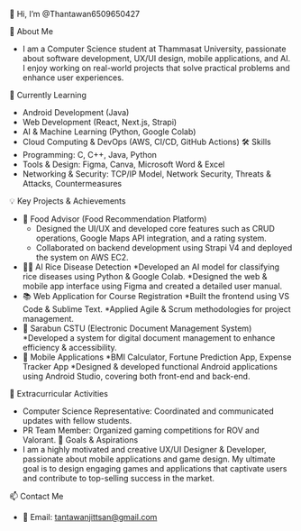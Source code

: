 👋 Hi, I’m @Thantawan6509650427

👀 About Me

- I am a Computer Science student at Thammasat University, passionate about software development, UX/UI design, mobile applications, and AI. I enjoy working on real-world projects that solve practical problems and enhance user experiences.

🌱 Currently Learning
- Android Development (Java)
- Web Development (React, Next.js, Strapi)
- AI & Machine Learning (Python, Google Colab)
- Cloud Computing & DevOps (AWS, CI/CD, GitHub Actions)
🛠 Skills
- Programming: C, C++, Java, Python
- Tools & Design: Figma, Canva, Microsoft Word & Excel
- Networking & Security: TCP/IP Model, Network Security, Threats & Attacks, Countermeasures

💡 Key Projects & Achievements
- 🎯 Food Advisor (Food Recommendation Platform)
  * Designed the UI/UX and developed core features such as CRUD operations, Google Maps API integration, and a rating system.
  * Collaborated on backend development using Strapi V4 and deployed the system on AWS EC2.
- 🧑‍💻 AI Rice Disease Detection
  *Developed an AI model for classifying rice diseases using Python & Google Colab.
  *Designed the web & mobile app interface using Figma and created a detailed user manual.
- 📚 Web Application for Course Registration
  *Built the frontend using VS Code & Sublime Text.
  *Applied Agile & Scrum methodologies for project management.
- 📜 Sarabun CSTU (Electronic Document Management System)
  *Developed a system for digital document management to enhance efficiency & accessibility.
- 📲 Mobile Applications
  *BMI Calculator, Fortune Prediction App, Expense Tracker App
  *Designed & developed functional Android applications using Android Studio, covering both front-end and back-end.
  
🚀 Extracurricular Activities
- Computer Science Representative: Coordinated and communicated updates with fellow students.
- PR Team Member: Organized gaming competitions for ROV and Valorant.
🎯 Goals & Aspirations
- I am a highly motivated and creative UX/UI Designer & Developer, passionate about mobile applications and game design. My ultimate goal is to design engaging games and applications that captivate users and contribute to top-selling success in the market.

📫 Contact Me
- 📧 Email: tantawanjittsan@gmail.com
